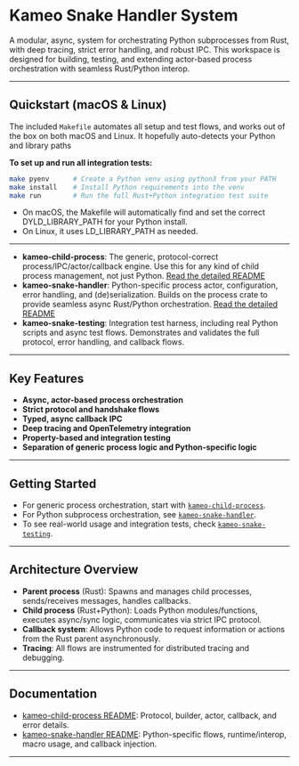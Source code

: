 # Kameo Snake Handler System

A modular, async, system for orchestrating Python subprocesses from Rust, with deep tracing, strict error handling, and robust IPC. This workspace is designed for building, testing, and extending actor-based process orchestration with seamless Rust/Python interop.

---

## Quickstart (macOS & Linux)

The included `Makefile` automates all setup and test flows, and works out of the box on both macOS and Linux. It hopefully auto-detects your Python and library paths

**To set up and run all integration tests:**

```sh
make pyenv      # Create a Python venv using python3 from your PATH
make install    # Install Python requirements into the venv
make run        # Run the full Rust+Python integration test suite
```

- On macOS, the Makefile will automatically find and set the correct DYLD_LIBRARY_PATH for your Python install.
- On Linux, it uses LD_LIBRARY_PATH as needed.

---

- **kameo-child-process**: The generic, protocol-correct process/IPC/actor/callback engine. Use this for any kind of child process management, not just Python. [Read the detailed README](./crates/kameo-child-process/README.md)
- **kameo-snake-handler**: Python-specific process actor, configuration, error handling, and (de)serialization. Builds on the process crate to provide seamless async Rust/Python orchestration. [Read the detailed README](./crates/kameo-snake-handler/README.md)
- **kameo-snake-testing**: Integration test harness, including real Python scripts and async test flows. Demonstrates and validates the full protocol, error handling, and callback flows.

---

## Key Features

- **Async, actor-based process orchestration**
- **Strict protocol and handshake flows**
- **Typed, async callback IPC**
- **Deep tracing and OpenTelemetry integration**
- **Property-based and integration testing**
- **Separation of generic process logic and Python-specific logic**

---

## Getting Started

- For generic process orchestration, start with [`kameo-child-process`](./crates/kameo-child-process/README.md).
- For Python subprocess orchestration, see [`kameo-snake-handler`](./crates/kameo-snake-handler/README.md).
- To see real-world usage and integration tests, check [`kameo-snake-testing`](./crates/kameo-snake-testing/).

---

## Architecture Overview

- **Parent process** (Rust): Spawns and manages child processes, sends/receives messages, handles callbacks.
- **Child process** (Rust+Python): Loads Python modules/functions, executes async/sync logic, communicates via strict IPC protocol.
- **Callback system**: Allows Python code to request information or actions from the Rust parent asynchronously.
- **Tracing**: All flows are instrumented for distributed tracing and debugging.

---

## Documentation

- [kameo-child-process README](./crates/kameo-child-process/README.md): Protocol, builder, actor, callback, and error details.
- [kameo-snake-handler README](./crates/kameo-snake-handler/README.md): Python-specific flows, runtime/interop, macro usage, and callback injection.

---